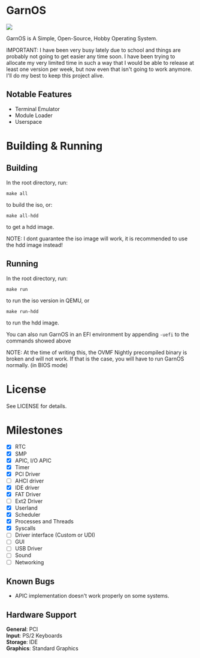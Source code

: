 # GarnOS

![](https://tokei.rs/b1/github/Garnek0/GarnOS)

GarnOS is A Simple, Open-Source, Hobby Operating System.

IMPORTANT: I have been very busy lately due to school and things are probably not going to get easier any time soon. I have been trying to allocate my very limited time in such a way that I would be able to release at least one version per week, but now even that isn't going to work anymore. I'll do my best to keep this project alive.

## Notable Features

- Terminal Emulator
- Module Loader
- Userspace

# Building & Running

## Building

In the root directory, run:
```
make all
```
to build the iso, or:
```
make all-hdd
```
to get a hdd image.

NOTE: I dont guarantee the iso image will work, it is recommended to use the hdd image instead!

## Running
In the root directory, run:
```
make run
```
to run the iso version in QEMU, or
```
make run-hdd
```
to run the hdd image.

You can also run GarnOS in an EFI environment by appending `-uefi` to the commands showed above

NOTE: At the time of writing this, the OVMF Nightly precompiled binary is broken and will not work. If that is the case, you will have to run GarnOS normally. (in BIOS mode)

# License
See LICENSE for details.

# Milestones

- [x] RTC
- [x] SMP
- [x] APIC, I/O APIC
- [x] Timer
- [x] PCI Driver
- [ ] AHCI driver
- [x] IDE driver
- [x] FAT Driver
- [ ] Ext2 Driver
- [x] Userland
- [x] Scheduler
- [x] Processes and Threads
- [x] Syscalls
- [ ] Driver interface (Custom or UDI)
- [ ] GUI
- [ ] USB Driver
- [ ] Sound
- [ ] Networking

## Known Bugs

- APIC implementation doesn't work properly on some systems.

## Hardware Support

**General**: PCI \
**Input**: PS/2 Keyboards \
**Storage**: IDE \
**Graphics**: Standard Graphics
